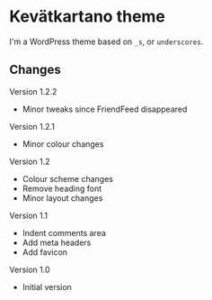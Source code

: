 Kevätkartano theme
==================

I'm a WordPress theme based on `_s`, or `underscores`.

Changes
------------------

Version 1.2.2
* Minor tweaks since FriendFeed disappeared

Version 1.2.1
* Minor colour changes

Version 1.2
* Colour scheme changes
* Remove heading font
* Minor layout changes

Version 1.1
* Indent comments area
* Add meta headers
* Add favicon

Version 1.0
* Initial version